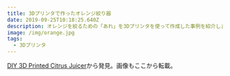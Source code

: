 ```yaml
---
title: 3Dプリンタで作ったオレンジ絞り器
date: 2019-09-25T10:18:25.640Z
description: オレンジを絞るための「あれ」を3Dプリンタを使って作成した事例を紹介します。
image: /img/orange.jpg
tags:
  - 3Dプリンタ
---
```

[DIY 3D Printed Citrus Juicer](https://hackaday.io/project/167516-diy-3d-printed-citrus-juicer)から発見。画像もここから転載。
